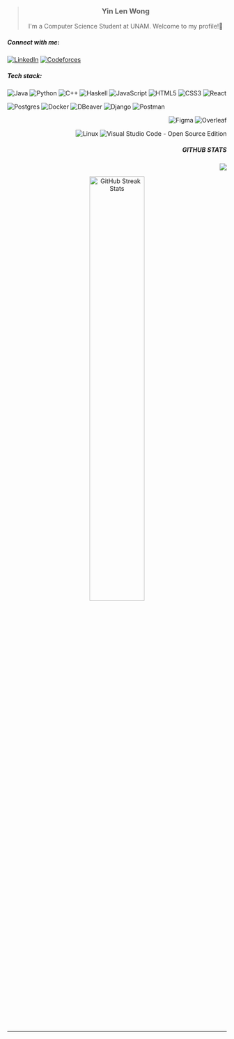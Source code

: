 <div align="center">
  
> <h3>  Yin Len Wong </h3>
> I'm a Computer Science Student at UNAM. Welcome to my profile!👋

</div>

  





<h5 align="left">Connect with me:</h5>

<p align="left">
  
[![LinkedIn](https://img.shields.io/badge/LinkedIn-%230077B5.svg?logo=linkedin&logoColor=white)](https://www.linkedin.com/in/yin-len-wong-mestas-70aa4b274/) 
[![Codeforces](https://img.shields.io/badge/Codeforces-%236D42DC.svg?logo=Codeforces&logoColor=white)](https://codeforces.com/profile/yinlen)
<!--[![LeetCode](https://img.shields.io/badge/LeetCode-%23FFA116.svg?logo=LeetCode&logoColor=white)](https://www.leetcode.com/yinwm88)-->

<!-- [![Instagram](https://img.shields.io/badge/Instagram-%23E4405F.svg?logo=Instagram&logoColor=white)](https://instagram.com/wonguis) -->



</p>

<h5 align="left">Tech stack:</h5>

![Java](https://img.shields.io/badge/java-%23ED8B00.svg?style=for-the-badge&logo=openjdk&logoColor=white) 
![Python](https://img.shields.io/badge/python-3670A0?style=for-the-badge&logo=python&logoColor=ffdd54) 
![C++](https://img.shields.io/badge/c++-%2300599C.svg?style=for-the-badge&logo=c%2B%2B&logoColor=white) 
![Haskell](https://img.shields.io/badge/Haskell-5e5086?style=for-the-badge&logo=haskell&logoColor=white) 
![JavaScript](https://img.shields.io/badge/javascript-%23323330.svg?style=for-the-badge&logo=javascript&logoColor=%23F7DF1E) 
![HTML5](https://img.shields.io/badge/html5-%23E34F26.svg?style=for-the-badge&logo=html5&logoColor=white) 
![CSS3](https://img.shields.io/badge/css3-%231572B6.svg?style=for-the-badge&logo=css3&logoColor=white) 
![React](https://img.shields.io/badge/react-%2320232a.svg?style=for-the-badge&logo=react&logoColor=%2361DAFB) 

![Postgres](https://img.shields.io/badge/postgres-%23316192.svg?style=for-the-badge&logo=postgresql&logoColor=white) 
![Docker](https://img.shields.io/badge/docker-%230db7ed.svg?style=for-the-badge&logo=docker&logoColor=white) 
![DBeaver](https://img.shields.io/badge/DBeaver-%2300A7D0.svg?style=for-the-badge&logo=dbeaver&logoColor=white)
![Django](https://img.shields.io/badge/django-%23092E20.svg?style=for-the-badge&logo=django&logoColor=white)
![Postman](https://img.shields.io/badge/Postman-FF6C37?style=for-the-badge&logo=postman&logoColor=white)

<div align="right">
  
![Figma](https://img.shields.io/badge/figma-%23F24E1E.svg?style=for-the-badge&logo=figma&logoColor=white) 
![Overleaf](https://img.shields.io/badge/Overleaf-%23647D8A.svg?style=for-the-badge&logo=overleaf&logoColor=white)


![Linux](https://img.shields.io/badge/Linux-%23FCC624.svg?style=for-the-badge&logo=linux&logoColor=black)
![Visual Studio Code - Open Source Edition](https://img.shields.io/badge/Visual%20Studio%20Code%20-%20Open%20Source%20Edition-%23007ACC.svg?style=for-the-badge&logo=visual-studio-code&logoColor=white)

</div>

<h5 align="right">GITHUB STATS</h5>

<div align ="right">
  
[![](https://visitcount.itsvg.in/api?id=yinwm88&icon=0&color=0)](https://visitcount.itsvg.in)

</div>


<div align="center">
  

<img src="https://github-readme-streak-stats.herokuapp.com/?user=yinwm88&theme=dark&hide_border=false" alt="GitHub Streak Stats" style="width: 50%;">

</div>

---

<!-- Proudly created with GPRM ( https://gprm.itsvg.in ) -->
